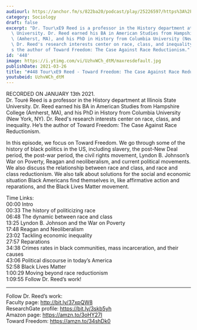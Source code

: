 ```yaml
---
audiourl: https://anchor.fm/s/822ba20/podcast/play/25226597/https%3A%2F%2Fd3ctxlq1ktw2nl.cloudfront.net%2Fstaging%2F2021-0-15%2F05e83468-5586-3dba-1a7a-221187ca7825.m4a
category: Sociology
draft: false
excerpt: "Dr. Tour\xE9 Reed is a professor in the History department at Illinois State\
  \ University. Dr. Reed earned his BA in American Studies from Hampshire College\
  \ (Amherst, MA), and his PhD in History from Columbia University (New York, NY).\
  \ Dr. Reed's research interests center on race, class, and inequality. He\u2019\
  s the author of Toward Freedom: The Case Against Race Reductionism."
id: '448'
image: https://i.ytimg.com/vi/UzhvWCh_dtM/maxresdefault.jpg
publishDate: 2021-03-26
title: "#448 Tour\xE9 Reed - Toward Freedom: The Case Against Race Reductionism"
youtubeid: UzhvWCh_dtM
---
```

<div class="timelinks">

RECORDED ON JANUARY 13th 2021.  
Dr. Touré Reed is a professor in the History department at Illinois State University. Dr. Reed earned his BA in American Studies from Hampshire College (Amherst, MA), and his PhD in History from Columbia University (New York, NY). Dr. Reed's research interests center on race, class, and inequality. He’s the author of Toward Freedom: The Case Against Race Reductionism.

In this episode, we focus on Toward Freedom. We go through some of the history of black politics in the US, including slavery, the post-New Deal period, the post-war period, the civil rights movement, Lyndon B. Johnson’s War on Poverty, Reagan and neoliberalism, and current political movements. We also discuss the relationship between race and class, and race and class reductionism. We also talk about solutions for the social and economic situation Black Americans find themselves in, like affirmative action and reparations, and the Black Lives Matter movement.

Time Links:  
<time>00:00</time> Intro  
<time>00:33</time> The history of politicizing race  
<time>06:48</time> The dynamic between race and class  
<time>13:25</time> Lyndon B. Johnson and the War on Poverty  
<time>17:48</time> Reagan and Neoliberalism  
<time>23:02</time> Tackling economic inequality  
<time>27:57</time> Reparations  
<time>34:38</time> Crimes rates in black communities, mass incarceration, and their causes  
<time>43:06</time> Political discourse in today’s America  
<time>52:58</time> Black Lives Matter  
<time>1:00:29</time> Moving beyond race reductionism  
<time>1:09:55</time> Follow Dr. Reed’s work!

---

Follow Dr. Reed’s work:  
Faculty page: http://bit.ly/37xpQW8  
ResearchGate profile: https://bit.ly/3skb5yh  
Amazon page: https://amzn.to/3oHY27I  
Toward Freedom: https://amzn.to/34shDk0
</div>

